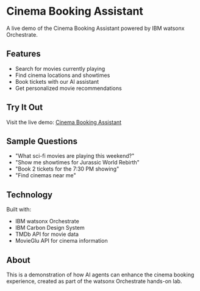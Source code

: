 # Cinema Booking Assistant

A live demo of the Cinema Booking Assistant powered by IBM watsonx Orchestrate.

## Features

- Search for movies currently playing
- Find cinema locations and showtimes
- Book tickets with our AI assistant
- Get personalized movie recommendations

## Try It Out

Visit the live demo: [Cinema Booking Assistant](https://your-username.github.io/cinema-agent-lab/)

## Sample Questions

- "What sci-fi movies are playing this weekend?"
- "Show me showtimes for Jurassic World Rebirth"
- "Book 2 tickets for the 7:30 PM showing"
- "Find cinemas near me"

## Technology

Built with:
- IBM watsonx Orchestrate
- IBM Carbon Design System
- TMDb API for movie data
- MovieGlu API for cinema information

## About

This is a demonstration of how AI agents can enhance the cinema booking experience, created as part of the watsonx Orchestrate hands-on lab.